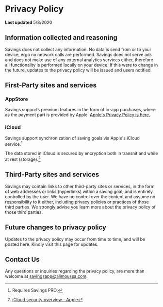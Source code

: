 # Privacy Policy
 **Last updated**
 5/8/2020
 
## Information collected and reasoning
Savings does not collect any information. No data is send from or to your device, ergo no network calls are performed. Savings does not serve ads and does not make use of any external analytics services either, therefore all functionality is performed locally on your device. If this were to change in the future, updates to the privacy policy will be issued and users notified.

## First-Party sites and services
### AppStore
Savings supports premium features in the form of in-app purchases, where as the payment part is provided by Apple. [Apple's Privacy Policy is here.](https://www.apple.com/legal/privacy/en-ww/) 

### iCloud
Savings support synchronization of saving goals via Apple's iCloud service.[^1]
[^1]: Requires Savings PRO.

The data stored in iCloud is secured by encryption both in transnit and while at rest (storage).[^2]
[^2]: [iCloud security overview - Apple](https://support.apple.com/en-us/HT202303)

## Third-Party sites and services
Savings may contain links to other third-party sites or services, in the form of web addresses or links (hyperlinks) within a saving goal, and is entirely controlled by the user. We have no control over the content and assume no responsibility to it either, including privacy policies or practices of those third parties. We strongly advise you learn more about the privacy policy of those third parties.

## Future changes to privacy policy
Updates to the privacy policy may occur from time to time, and will be posted here. Kindly visit this page for updates.

## Contact Us
Any questions or inquiries regarding the privacy policy, are more than welcome at [savingsapp@alimoussa.com](mailto:savingsapp@alimoussa.com).